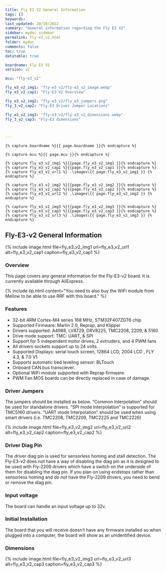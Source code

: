 ```yaml
---
title: Fly E3 V2 General Information
tags: []
keywords: 
last_updated: 20/10/2022
summary: "General information regarding the Fly E3 V2"
sidebar: mydoc_sidebar
permalink: fly-e3_v2.html
folder: mydoc
comments: false
toc: true
datatable: true

boardname: Fly E3 V2
version: v2

mcu: "fly-e3_v2"

fly_e3_v2_img1: "fly-e3_v2/fly-e3_v2_image.webp"
fly_e3_v2_cap1: "Fly-E3 V2 Overview"

fly_e3_v2_img2: "fly-e3_v2/fly_e3_jumpers.png"
fly_3_v2_cap2: "Fly-E3 Driver Jumper Locations"

fly_e3_v2_img3: "fly-e3_v2/fly-e3_v2_dimensions.webp"
fly_3_v2_cap3: "Fly-E3 dimensions"



---
```

    {% capture boardname %}{{ page.boardname }}{% endcapture %}

    {% capture mcu %}{{ page.mcu }}{% endcapture %}

    {% capture fly_e3_v2_img1 %}{{page.fly_e3_v2_img1 }}{% endcapture %}
    {% capture fly_e3_v2_cap1 %}{{page.fly_e3_v2_cap1 }}{% endcapture %}
    {% capture fly_e3_v2_url1 %} .\images\{{ page.fly_e3_v2_img1 }} {% endcapture %}

    {% capture fly_e3_v2_img2 %}{{page.fly_e3_v2_img2 }}{% endcapture %}
    {% capture fly_e3_v2_cap2 %}{{page.fly_e3_v2_cap2 }}{% endcapture %}
    {% capture fly_e3_v2_url2 %} .\images\{{ page.fly_e3_v2_img2 }} {% endcapture %}

    {% capture fly_e3_v2_img3 %}{{page.fly_e3_v2_img3 }}{% endcapture %}
    {% capture fly_e3_v2_cap3 %}{{page.fly_e3_v2_cap3 }}{% endcapture %}
    {% capture fly_e3_v2_url3 %} .\images\{{ page.fly_e3_v2_img3 }} {% endcapture %}

## Fly-E3-v2 General Information

{% 
include image.html 
file=fly_e3_v2_img1
url=fly_e3_v2_url1
alt=fly_e3_v2_cap1
caption=fly_e3_v2_cap1
%}

### Overview
This page covers any general information for the Fly-E3-v2 board.
It is currently available through AliExpress.

{% include tip.html content="You need to also buy the WiFi module from Mellow to be able to use RRF with this board." %}


### Features
 - 32-bit ARM Cortex-M4 series 168 MHz, STM32F407ZGT6 chip
 - Supported Firmware: Marlin 2.0, Reprap, and Klipper
 - Drivers supported: A4988, LV8729, DRV8225, TMC2208, 2209, & 5160
 - Drive mode support: TMC: UART, & SPI
 - Support for 5 independent motor drives, 2 extruders, and 4 PWM fans
 - All drivers sockets support up to 24 volts.
 - Supported Displays: serial touch screen, 12864 LCD, 2004 LCD , FLY 4.3, & 7.0 V1
 - Supports automatic bed leveling sensor: BLTouch
 - Onboard CAN bus transciever. 
 - Optional  WiFi module supported with Reprap firmware.
 - PWM Fan MOS boards can be directly replaced in case of damage.

### Driver Jumpers
The jumpers should be installed as below. “Common Interpolation” should be used for standalone drivers. “SPI mode Interpolation” is supported for TMC5160 drivers. “UART mode Interpolation” should be used when using smart drivers (i.e. TMC2208, TMC2209, TMC2225 and TMC2226)

{% 
include image.html 
file=fly_e3_v2_img2
url=fly_e3_v2_url2
alt=fly_e3_v2_cap2
caption=fly_e3_v2_cap2
%}

### Driver Diag Pin
The driver diag pin is used for sensorless homing and stall detection.
The Fly-E3-v2 does not have a way of disabling the diag pin as it is designed to be used with Fly-2209 drivers which have a switch on the underside of them for disabling the diag pin.
If you plan on using endstops rather than sensorless homing and do not have the Fly-2209 drivers, you need to bend or remove the diag pin.

### Input voltage
The board can handle an input voltage up to 32v.

### Initial Installation
The board that you will receive doesn’t have any firmware installed so when plugged into a computer, the board will show as an unidentified device.

### Dimensions

{% 
include image.html 
file=fly_e3_v2_img3
url=fly_e3_v2_url3
alt=fly_e3_v2_cap3
caption=fly_e3_v2_cap3
%}

